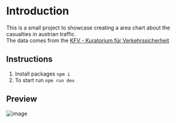 # Introduction

This is a small project to showcase creating a area chart about the casualties in austrian traffic.  
The data comes from the [KFV - Kuratorium für Verkehrssicherheit](https://www.kfv.at/)

## Instructions

1. Install packages `npm i`
2. To start run `npm run dev`

## Preview

![image](https://github.com/user-attachments/assets/6c3c37d2-dc83-4323-b63f-fb906f0c5cf8)
